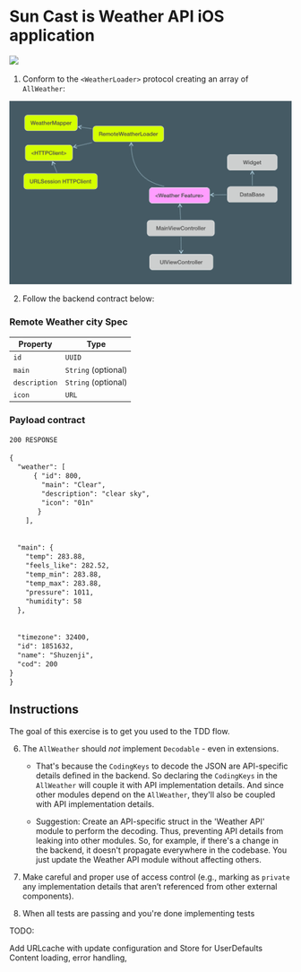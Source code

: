 # Sun Cast is Weather API iOS application

![](https://openweathermap.org/current)



1) Conform to the `<WeatherLoader>` protocol creating an array of `AllWeather`:

![Weather API Diagram](https://github.com/MarinaHuber/Whats-the-SkyCast/blob/master/RemoteWeatherLoader.png)

2) Follow the backend contract below:

### Remote Weather city Spec

| Property      | Type                |
|---------------|---------------------|
| `id`          | `UUID`              |
| `main`        | `String` (optional) |
| `description` | `String` (optional) |
| `icon`	| `URL`               |

### Payload contract

```
200 RESPONSE

{
  "weather": [
      { "id": 800,
        "main": "Clear",
        "description": "clear sky",
        "icon": "01n"
       }
    ],
  
  
  "main": {
    "temp": 283.88,
    "feels_like": 282.52,
    "temp_min": 283.88,
    "temp_max": 283.88,
    "pressure": 1011,
    "humidity": 58
  },
  
  
  "timezone": 32400,
  "id": 1851632,
  "name": "Shuzenji",
  "cod": 200
}   
}
```


## Instructions

The goal of this exercise is to get you used to the TDD flow.


6) The `AllWeather` should *not* implement `Decodable` - even in extensions. 

	- That's because the `CodingKeys` to decode the JSON are API-specific details defined in the backend. So declaring the `CodingKeys` in the `AllWeather` will couple it with API implementation details. And since other modules depend on the `AllWeather`, they'll also be coupled with API implementation details.

	- Suggestion: Create an API-specific struct in the 'Weather API' module to perform the decoding. Thus, preventing API details from leaking into other modules. So, for example, if there's a change in the backend, it doesn't propagate everywhere in the codebase. You just update the Weather API module without affecting others.

7) Make careful and proper use of access control (e.g., marking as `private` any implementation details that aren’t referenced from other external components).

8) When all tests are passing and you're done implementing tests


TODO: 

Add URLcache with update configuration and Store for UserDefaults
Content loading, error handling, 

